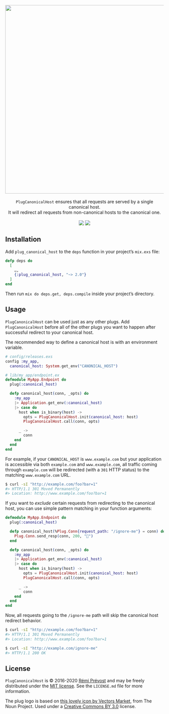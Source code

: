 <p align="center">
  <img src="https://user-images.githubusercontent.com/11348/56806359-b6a07f00-67f9-11e9-96bd-6a456a96880c.png" width="600" />
  <br /><br />
  <code>PlugCanonicalHost</code> ensures that all requests are served by a single canonical host.<br /> It will redirect all requests from non-canonical hosts to the canonical one.
  <br /><br />
  <a href="https://travis-ci.org/remi/plug_canonical_host"><img src="https://travis-ci.org/remi/plug_canonical_host.svg?branch=master" /></a>
  <a href="https://hex.pm/packages/plug_canonical_host"><img src="https://img.shields.io/hexpm/v/plug_canonical_host.svg" /></a>
</p>

## Installation

Add `plug_canonical_host` to the `deps` function in your project’s `mix.exs` file:

```elixir
defp deps do
  [
    …,
    {:plug_canonical_host, "~> 2.0"}
  ]
end
```

Then run `mix do deps.get, deps.compile` inside your project’s directory.

## Usage

`PlugCanonicalHost` can be used just as any other plugs. Add `PlugCanonicalHost` before all of the other plugs you want to happen after successful redirect to your canonical host.

The recommended way to define a canonical host is with an environment variable.

```elixir
# config/releases.exs
config :my_app,
  canonical_host: System.get_env("CANONICAL_HOST")

# lib/my_app/endpoint.ex
defmodule MyApp.Endpoint do
  plug(:canonical_host)

  defp canonical_host(conn, _opts) do
    :my_app
    |> Application.get_env(:canonical_host)
    |> case do
      host when is_binary(host) ->
        opts = PlugCanonicalHost.init(canonical_host: host)
        PlugCanonicalHost.call(conn, opts)

      _ ->
        conn
    end
  end
end
```

For example, if your `CANONICAL_HOST` is `www.example.com` but your application is accessible via both `example.com` and `www.example.com`, all traffic coming through `example.com` will be redirected (with a `301` HTTP status) to the matching `www.example.com` URL.

```bash
$ curl -sI "http://example.com/foo?bar=1"
#> HTTP/1.1 301 Moved Permanently
#> Location: http://www.example.com/foo?bar=1
```

If you want to _exclude_ certain requests from redirecting to the canonical host, you can use simple pattern matching in your function arguments:

```elixir
defmodule MyApp.Endpoint do
  plug(:canonical_host)

  defp canonical_host(%Plug.Conn{request_path: "/ignore-me"} = conn) do
    Plug.Conn.send_resp(conn, 200, "👋")
  end

  defp canonical_host(conn, _opts) do
    :my_app
    |> Application.get_env(:canonical_host)
    |> case do
      host when is_binary(host) ->
        opts = PlugCanonicalHost.init(canonical_host: host)
        PlugCanonicalHost.call(conn, opts)

      _ ->
        conn
    end
  end
end
```

Now, all requests going to the `/ignore-me` path will skip the canonical host redirect behavior.

```bash
$ curl -sI "http://example.com/foo?bar=1"
#> HTTP/1.1 301 Moved Permanently
#> Location: http://www.example.com/foo?bar=1

$ curl -sI "http://example.com/ignore-me"
#> HTTP/1.1 200 OK
```

## License

`PlugCanonicalHost` is © 2016-2020 [Rémi Prévost](http://exomel.com) and may be freely distributed under the [MIT license](https://github.com/remi/plug_canonical_host/blob/master/LICENSE.md). See the `LICENSE.md` file for more information.

The plug logo is based on [this lovely icon by Vectors Market](https://thenounproject.com/term/usb-plug/298582), from The Noun Project. Used under a [Creative Commons BY 3.0](http://creativecommons.org/licenses/by/3.0/) license.
